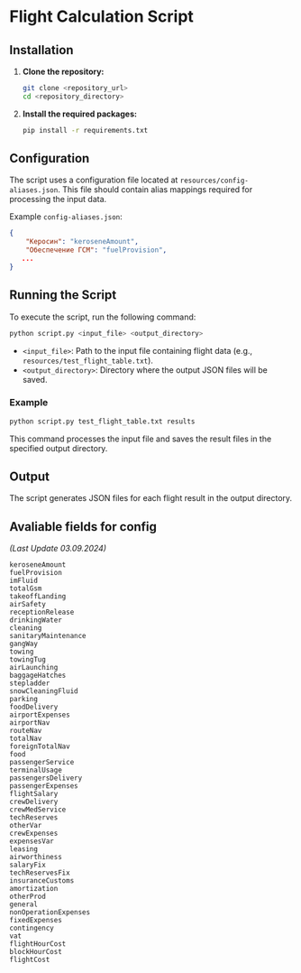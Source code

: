 # Flight Calculation Script

## Installation

1. **Clone the repository:**
   ```bash
   git clone <repository_url>
   cd <repository_directory>
   ```

2. **Install the required packages:**
   ```bash
   pip install -r requirements.txt
   ```

## Configuration

The script uses a configuration file located at `resources/config-aliases.json`. This file should contain alias mappings required for processing the input data.

Example `config-aliases.json`:
```json
{
    "Керосин": "keroseneAmount",
    "Обеспечение ГСМ": "fuelProvision",
   ...
}
```

## Running the Script

To execute the script, run the following command:

```bash
python script.py <input_file> <output_directory>
```

- `<input_file>`: Path to the input file containing flight data (e.g., `resources/test_flight_table.txt`).
- `<output_directory>`: Directory where the output JSON files will be saved.

### Example

```bash
python script.py test_flight_table.txt results
```

This command processes the input file and saves the result files in the specified output directory.

## Output

The script generates JSON files for each flight result in the output directory.

## Avaliable fields for config
*(Last Update 03.09.2024)*
```
keroseneAmount
fuelProvision
imFluid
totalGsm
takeoffLanding
airSafety
receptionRelease
drinkingWater
cleaning
sanitaryMaintenance
gangWay
towing
towingTug
airLaunching
baggageHatches
stepladder
snowCleaningFluid
parking
foodDelivery
airportExpenses
airportNav
routeNav
totalNav
foreignTotalNav
food
passengerService
terminalUsage
passengersDelivery
passengerExpenses
flightSalary
crewDelivery
crewMedService
techReserves
otherVar
crewExpenses
expensesVar
leasing
airworthiness
salaryFix
techReservesFix
insuranceCustoms
amortization
otherProd
general
nonOperationExpenses
fixedExpenses
contingency
vat
flightHourCost
blockHourCost
flightCost
```